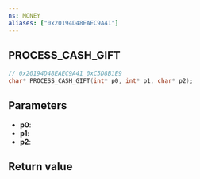 ```yaml
---
ns: MONEY
aliases: ["0x20194D48EAEC9A41"]
---
```

## PROCESS_CASH_GIFT

```c
// 0x20194D48EAEC9A41 0xC5D8B1E9
char* PROCESS_CASH_GIFT(int* p0, int* p1, char* p2);
```


## Parameters
* **p0**: 
* **p1**: 
* **p2**: 

## Return value
